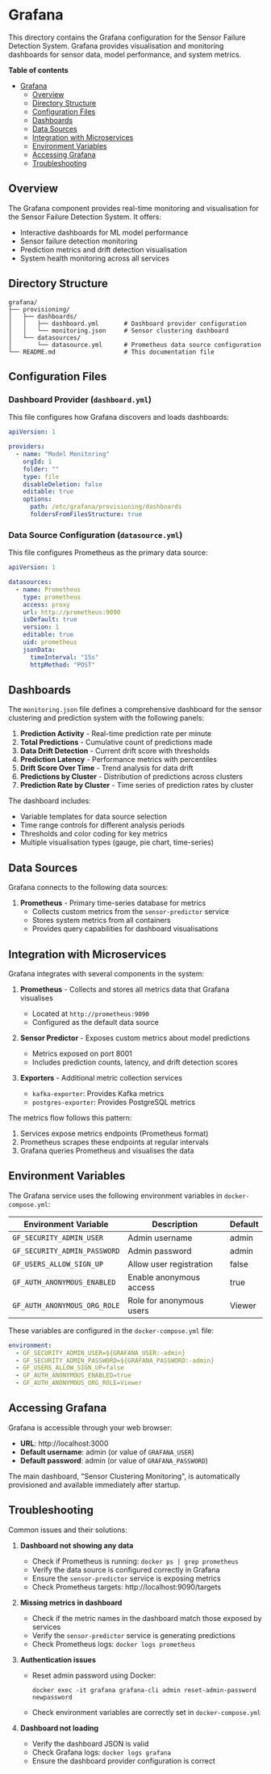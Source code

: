 # Grafana

This directory contains the Grafana configuration for the Sensor Failure Detection System. Grafana provides visualisation and monitoring dashboards for sensor data, model performance, and system metrics.

**Table of contents**
- [Grafana](#grafana)
  - [Overview](#overview)
  - [Directory Structure](#directory-structure)
  - [Configuration Files](#configuration-files)
  - [Dashboards](#dashboards)
  - [Data Sources](#data-sources)
  - [Integration with Microservices](#integration-with-microservices)
  - [Environment Variables](#environment-variables)
  - [Accessing Grafana](#accessing-grafana)
  - [Troubleshooting](#troubleshooting)

## Overview

The Grafana component provides real-time monitoring and visualisation for the Sensor Failure Detection System. It offers:
- Interactive dashboards for ML model performance
- Sensor failure detection monitoring
- Prediction metrics and drift detection visualisation
- System health monitoring across all services

## Directory Structure

```
grafana/
├── provisioning/
│   ├── dashboards/
│   │   ├── dashboard.yml       # Dashboard provider configuration
│   │   └── monitoring.json     # Sensor clustering dashboard
│   └── datasources/
│       └── datasource.yml      # Prometheus data source configuration
└── README.md                   # This documentation file
```

## Configuration Files

### Dashboard Provider (`dashboard.yml`)

This file configures how Grafana discovers and loads dashboards:

```yaml
apiVersion: 1

providers:
  - name: "Model Monitoring"
    orgId: 1
    folder: ""
    type: file
    disableDeletion: false
    editable: true
    options:
      path: /etc/grafana/provisioning/dashboards
      foldersFromFilesStructure: true
```

### Data Source Configuration (`datasource.yml`)

This file configures Prometheus as the primary data source:

```yaml
apiVersion: 1

datasources:
  - name: Prometheus
    type: prometheus
    access: proxy
    url: http://prometheus:9090
    isDefault: true
    version: 1
    editable: true
    uid: prometheus
    jsonData:
      timeInterval: "15s"
      httpMethod: "POST"
```

## Dashboards

The `monitoring.json` file defines a comprehensive dashboard for the sensor clustering and prediction system with the following panels:

1. **Prediction Activity** - Real-time prediction rate per minute
2. **Total Predictions** - Cumulative count of predictions made
3. **Data Drift Detection** - Current drift score with thresholds
4. **Prediction Latency** - Performance metrics with percentiles
5. **Drift Score Over Time** - Trend analysis for data drift
6. **Predictions by Cluster** - Distribution of predictions across clusters
7. **Prediction Rate by Cluster** - Time series of prediction rates by cluster

The dashboard includes:
- Variable templates for data source selection
- Time range controls for different analysis periods
- Thresholds and color coding for key metrics
- Multiple visualisation types (gauge, pie chart, time-series)

## Data Sources

Grafana connects to the following data sources:

1. **Prometheus** - Primary time-series database for metrics
   - Collects custom metrics from the `sensor-predictor` service
   - Stores system metrics from all containers
   - Provides query capabilities for dashboard visualisations

## Integration with Microservices

Grafana integrates with several components in the system:

1. **Prometheus** - Collects and stores all metrics data that Grafana visualises
   - Located at `http://prometheus:9090`
   - Configured as the default data source

2. **Sensor Predictor** - Exposes custom metrics about model predictions
   - Metrics exposed on port 8001
   - Includes prediction counts, latency, and drift detection scores

3. **Exporters** - Additional metric collection services
   - `kafka-exporter`: Provides Kafka metrics
   - `postgres-exporter`: Provides PostgreSQL metrics

The metrics flow follows this pattern:
1. Services expose metrics endpoints (Prometheus format)
2. Prometheus scrapes these endpoints at regular intervals
3. Grafana queries Prometheus and visualises the data

## Environment Variables

The Grafana service uses the following environment variables in `docker-compose.yml`:

| Environment Variable | Description | Default |
|----------------------|-------------|---------|
| `GF_SECURITY_ADMIN_USER` | Admin username | admin |
| `GF_SECURITY_ADMIN_PASSWORD` | Admin password | admin |
| `GF_USERS_ALLOW_SIGN_UP` | Allow user registration | false |
| `GF_AUTH_ANONYMOUS_ENABLED` | Enable anonymous access | true |
| `GF_AUTH_ANONYMOUS_ORG_ROLE` | Role for anonymous users | Viewer |

These variables are configured in the `docker-compose.yml` file:

```yaml
environment:
  - GF_SECURITY_ADMIN_USER=${GRAFANA_USER:-admin}
  - GF_SECURITY_ADMIN_PASSWORD=${GRAFANA_PASSWORD:-admin}
  - GF_USERS_ALLOW_SIGN_UP=false
  - GF_AUTH_ANONYMOUS_ENABLED=true
  - GF_AUTH_ANONYMOUS_ORG_ROLE=Viewer
```

## Accessing Grafana

Grafana is accessible through your web browser:

- **URL**: http://localhost:3000
- **Default username**: admin (or value of `GRAFANA_USER`)
- **Default password**: admin (or value of `GRAFANA_PASSWORD`)

The main dashboard, "Sensor Clustering Monitoring", is automatically provisioned and available immediately after startup.

## Troubleshooting

Common issues and their solutions:

1. **Dashboard not showing any data**
   - Check if Prometheus is running: `docker ps | grep prometheus`
   - Verify the data source is configured correctly in Grafana
   - Ensure the `sensor-predictor` service is exposing metrics
   - Check Prometheus targets: http://localhost:9090/targets

2. **Missing metrics in dashboard**
   - Check if the metric names in the dashboard match those exposed by services
   - Verify the `sensor-predictor` service is generating predictions
   - Check Prometheus logs: `docker logs prometheus`

3. **Authentication issues**
   - Reset admin password using Docker:
     ```
     docker exec -it grafana grafana-cli admin reset-admin-password newpassword
     ```
   - Check environment variables are correctly set in `docker-compose.yml`

4. **Dashboard not loading**
   - Verify the dashboard JSON is valid
   - Check Grafana logs: `docker logs grafana`
   - Ensure the dashboard provider configuration is correct
